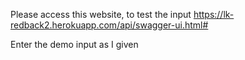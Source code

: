 Please access this website, to test the input
https://lk-redback2.herokuapp.com/api/swagger-ui.html#

Enter the demo input as I given



